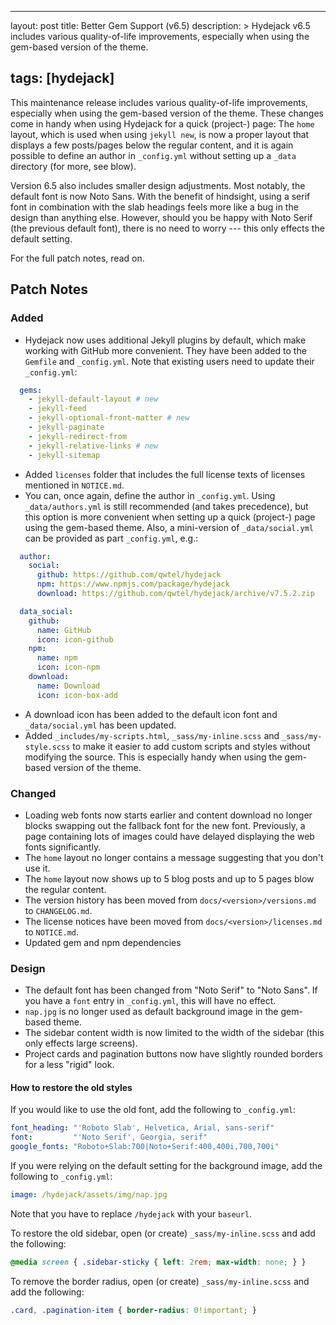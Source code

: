 ---

layout: post title: Better Gem Support (v6.5) description: > Hydejack v6.5 includes various quality-of-life improvements, especially when using the gem-based version of the theme.

tags: [hydejack]
----------------

This maintenance release includes various quality-of-life improvements, especially when using the gem-based version of the theme. These changes come in handy when using Hydejack for a quick (project-) page: The `home` layout, which is used when using `jekyll new`, is now a proper layout that displays a few posts/pages below the regular content, and it is again possible to define an author in `_config.yml` without setting up a `_data` directory (for more, see blow).

Version 6.5 also includes smaller design adjustments. Most notably, the default font is now Noto Sans. With the benefit of hindsight, using a serif font in combination with the slab headings feels more like a bug in the design than anything else. However, should you be happy with Noto Serif (the previous default font), there is no need to worry --- this only effects the default setting.

For the full patch notes, read on.

Patch Notes
-----------

### Added

-	Hydejack now uses additional Jekyll plugins by default, which make working with GitHub more convenient. They have been added to the `Gemfile` and `_config.yml`. Note that existing users need to update their `_config.yml`:

```yml
  gems:
    - jekyll-default-layout # new
    - jekyll-feed
    - jekyll-optional-front-matter # new
    - jekyll-paginate
    - jekyll-redirect-from
    - jekyll-relative-links # new
    - jekyll-sitemap
```

-	Added `licenses` folder that includes the full license texts of licenses mentioned in `NOTICE.md`.
-	You can, once again, define the author in `_config.yml`. Using `_data/authors.yml` is still recommended (and takes precedence), but this option is more convenient when setting up a quick (project-) page using the gem-based theme. Also, a mini-version of `_data/social.yml` can be provided as part `_config.yml`, e.g.:

```yml
  author:
    social:
      github: https://github.com/qwtel/hydejack
      npm: https://www.npmjs.com/package/hydejack
      download: https://github.com/qwtel/hydejack/archive/v7.5.2.zip

  data_social:
    github:
      name: GitHub
      icon: icon-github
    npm:
      name: npm
      icon: icon-npm
    download:
      name: Download
      icon: icon-box-add
```

-	A download icon has been added to the default icon font and `_data/social.yml` has been updated.
-	Added `_includes/my-scripts.html`, `_sass/my-inline.scss` and `_sass/my-style.scss` to make it easier to add custom scripts and styles without modifying the source. This is especially handy when using the gem-based version of the theme.

### Changed

-	Loading web fonts now starts earlier and content download no longer blocks swapping out the fallback font for the new font. Previously, a page containing lots of images could have delayed displaying the web fonts significantly.
-	The `home` layout no longer contains a message suggesting that you don't use it.
-	The `home` layout now shows up to 5 blog posts and up to 5 pages blow the regular content.
-	The version history has been moved from `docs/<version>/versions.md` to `CHANGELOG.md`.
-	The license notices have been moved from `docs/<version>/licenses.md` to `NOTICE.md`.
-	Updated gem and npm dependencies

### Design

-	The default font has been changed from "Noto Serif" to "Noto Sans". If you have a `font` entry in `_config.yml`, this will have no effect.
-	`nap.jpg` is no longer used as default background image in the gem-based theme.
-	The sidebar content width is now limited to the width of the sidebar (this only effects large screens).
-	Project cards and pagination buttons now have slightly rounded borders for a less "rigid" look.

#### How to restore the old styles

If you would like to use the old font, add the following to `_config.yml`:

```yml
font_heading: "'Roboto Slab', Helvetica, Arial, sans-serif"
font:         "'Noto Serif', Georgia, serif"
google_fonts: "Roboto+Slab:700|Noto+Serif:400,400i,700,700i"
```

If you were relying on the default setting for the background image, add the following to `_config.yml`:

```yml
image: /hydejack/assets/img/nap.jpg
```

Note that you have to replace `/hydejack` with your `baseurl`.

To restore the old sidebar, open (or create) `_sass/my-inline.scss` and add the following:

```css
@media screen { .sidebar-sticky { left: 2rem; max-width: none; } }
```

To remove the border radius, open (or create) `_sass/my-inline.scss` and add the following:

```css
.card, .pagination-item { border-radius: 0!important; }
```
